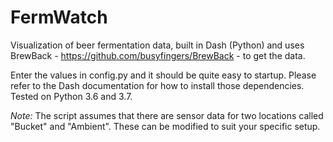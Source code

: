 # FermWatch
Visualization of beer fermentation data, built in Dash (Python) and uses BrewBack - https://github.com/busyfingers/BrewBack - to get the data.

Enter the values in config.py and it should be quite easy to startup. Please refer to the Dash documentation for how to install those dependencies. Tested on Python 3.6 and 3.7.

*Note:* The script assumes that there are sensor data for two locations called "Bucket" and "Ambient". These can be modified to suit your specific setup.
